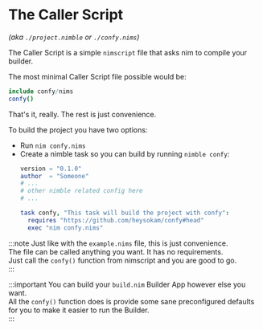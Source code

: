 # The Caller Script
_(aka `./project.nimble` or `./confy.nims`)_  

The Caller Script is a simple `nimscript` file that asks nim to compile your builder.  

The most minimal Caller Script file possible would be:
```nim
include confy/nims
confy()
```
That's it, really. The rest is just convenience.

To build the project you have two options:
- Run `nim confy.nims`
- Create a nimble task so you can build by running `nimble confy`:
  ```nim
  version = "0.1.0"
  author  = "Someone"
  # ...
  # other nimble related config here
  # ...

  task confy, "This task will build the project with confy":
    requires "https://github.com/heysokam/confy#head"
    exec "nim confy.nims"
  ```
:::note
Just like with the `example.nims` file, this is just convenience.  
The file can be called anything you want. It has no requirements.  
Just call the `confy()` function from nimscript and you are good to go.  
:::

:::important
You can build your `build.nim` Builder App however else you want.  
All the `confy()` function does is provide some sane preconfigured defaults for you to make it easier to run the Builder.  
:::
